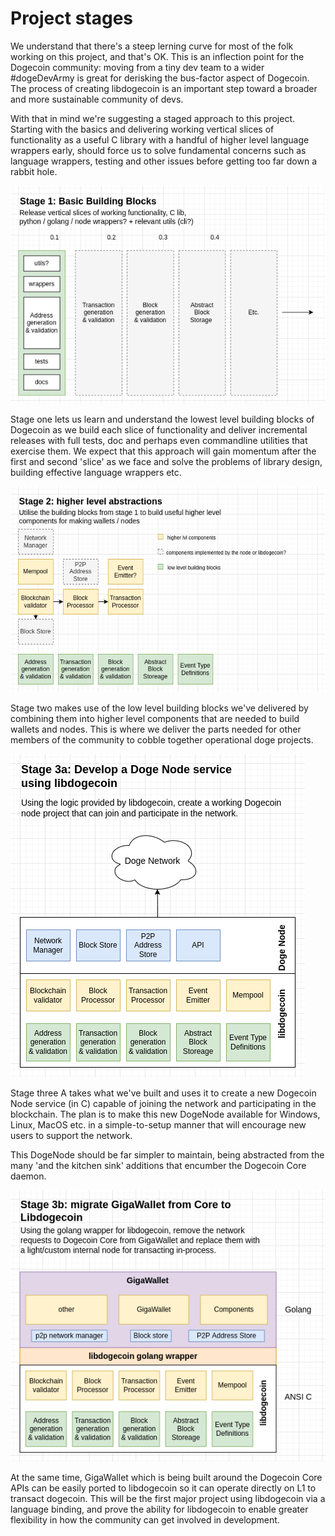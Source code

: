 # Project stages

We understand that there's a steep lerning curve for most of the folk working
on this project, and that's OK. This is an inflection point for the Dogecoin 
community: moving from a tiny dev team to a wider #dogeDevArmy is great for 
derisking the bus-factor aspect of Dogecoin. The process of creating libdogecoin 
is an important step toward a broader and more sustainable community of devs.

With that in mind we're suggesting a staged approach to this project. Starting
with the basics and delivering working vertical slices of functionality 
as a useful C library with a handful of higher level language wrappers early,
should force us to solve fundamental concerns such as language wrappers, testing
and other issues before getting too far down a rabbit hole.

![Stage 1 Diagram](/diagrams/libdogecoin-stage1.png)

Stage one lets us learn and understand the lowest level building blocks of Dogecoin
as we build each slice of functionality and deliver incremental releases with full
tests, doc and perhaps even commandline utilities that exercise them. We expect 
that this approach will gain momentum after the first and second 'slice' as we face
and solve the problems of library design, building effective language wrappers etc.


![Stage 2 Diagram](/diagrams/libdogecoin-stage2.png)

Stage two makes use of the low level building blocks we've delivered by combining
them into higher level components that are needed to build wallets and nodes. This
is where we deliver the parts needed for other members of the community to cobble 
together operational doge projects.


![Stage 3a Diagram](/diagrams/libdogecoin-stage3.png)

Stage three A takes what we've built and uses it to create a new Dogecoin Node 
service (in C) capable of joining the network and participating in the blockchain. 
The plan is to make this new DogeNode available for Windows, Linux, MacOS etc. in 
a simple-to-setup manner that will encourage new users to support the network.

This DogeNode should be far simpler to maintain, being abstracted from the many
'and the kitchen sink' additions that encumber the Dogecoin Core daemon.

![Stage 3b Diagram](/diagrams/libdogecoin-stage3b.png)

At the same time, GigaWallet which is being built around the Dogecoin Core APIs
can be easily ported to libdogecoin so it can operate directly on L1 to transact
dogecoin. This will be the first major project using libdogecoin via a language
binding, and prove the ability for libdogecoin to enable greater flexibility in
how the community can get involved in development.
